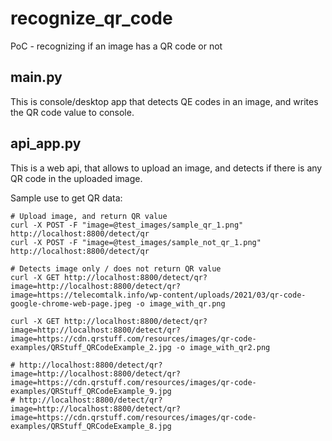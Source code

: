 # recognize_qr_code
PoC - recognizing if an image has a QR code or not

## main.py

This is console/desktop app that detects QE codes in an image, and writes the QR code value to console.

## api_app.py

This is a web api, that allows to upload an image, and detects if there is any QR code in the uploaded image.

Sample use to get QR data:

```shell
# Upload image, and return QR value
curl -X POST -F "image=@test_images/sample_qr_1.png" http://localhost:8800/detect/qr
curl -X POST -F "image=@test_images/sample_not_qr_1.png" http://localhost:8800/detect/qr

# Detects image only / does not return QR value
curl -X GET http://localhost:8800/detect/qr?image=http://localhost:8800/detect/qr?image=https://telecomtalk.info/wp-content/uploads/2021/03/qr-code-google-chrome-web-page.jpeg -o image_with_qr.png

curl -X GET http://localhost:8800/detect/qr?image=http://localhost:8800/detect/qr?image=https://cdn.qrstuff.com/resources/images/qr-code-examples/QRStuff_QRCodeExample_2.jpg -o image_with_qr2.png

# http://localhost:8800/detect/qr?image=http://localhost:8800/detect/qr?image=https://cdn.qrstuff.com/resources/images/qr-code-examples/QRStuff_QRCodeExample_9.jpg
# http://localhost:8800/detect/qr?image=http://localhost:8800/detect/qr?image=https://cdn.qrstuff.com/resources/images/qr-code-examples/QRStuff_QRCodeExample_8.jpg


```


